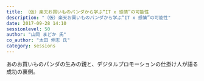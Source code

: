 ```yaml
---
title: （仮）楽天お買いものパンダから学ぶ“IT x 感情”の可能性
description: "（仮）楽天お買いものパンダから学ぶ“IT x 感情”の可能性"
date: 2017-09-28 14:10
sessionlevel: 50
author: "山岡 まどか 氏"
co_author: "太田 伸志 氏"
category: sessions
---
```

あのお買いものパンダの生みの親と、デジタルプロモーションの仕掛け人が語る成功の裏側。
